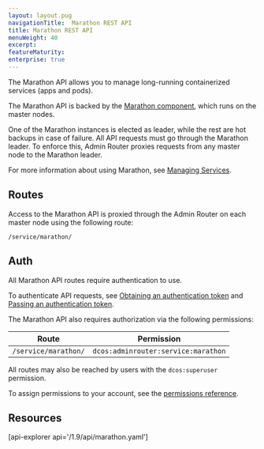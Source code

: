 ```yaml
---
layout: layout.pug
navigationTitle:  Marathon REST API
title: Marathon REST API
menuWeight: 40
excerpt:
featureMaturity:
enterprise: true
---
```


The Marathon API allows you to manage long-running containerized services (apps and pods).

The Marathon API is backed by the [Marathon component](/1.9/overview/architecture/components/#marathon), which runs on the master nodes.

One of the Marathon instances is elected as leader, while the rest are hot backups in case of failure. All API requests must go through the Marathon leader. To enforce this, Admin Router proxies requests from any master node to the Marathon leader.

For more information about using Marathon, see [Managing Services](/1.9/deploying-services/).

## Routes

Access to the Marathon API is proxied through the Admin Router on each master node using the following route:

```
/service/marathon/
```

## Auth

All Marathon API routes require authentication to use.

To authenticate API requests, see [Obtaining an authentication token](/1.9/security/iam-api/#obtaining-an-authentication-token) and [Passing an authentication token](/1.9/security/iam-api/#passing-an-authentication-token).

The Marathon API also requires authorization via the following permissions:

| Route | Permission |
|-------|----------|
| `/service/marathon/` | `dcos:adminrouter:service:marathon` |

All routes may also be reached by users with the `dcos:superuser` permission.

To assign permissions to your account, see the [permissions reference](/1.9/security/perms-reference/).

## Resources

[api-explorer api='/1.9/api/marathon.yaml']
